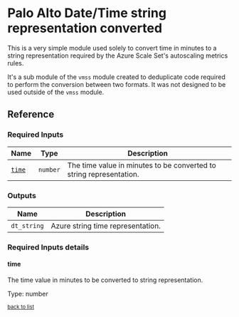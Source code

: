 # Palo Alto Date/Time string representation converted

This is a very simple module used solely to convert time in minutes to a string representation required by the
Azure Scale Set's autoscaling metrics rules.

It's a sub module of the `vmss` module created to deduplicate code required to perform the conversion between
two formats. It was not designed to be used outside of the `vmss` module.

## Reference









### Required Inputs

Name | Type | Description
--- | --- | ---
[`time`](#time) | `number` | The time value in minutes to be converted to string representation.



### Outputs

Name |  Description
--- | ---
`dt_string` | Azure string time representation.

### Required Inputs details

#### time

The time value in minutes to be converted to string representation.

Type: number

<sup>[back to list](#modules-required-inputs)</sup>
